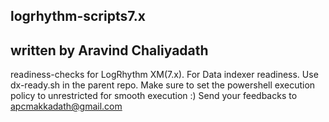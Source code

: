 ## logrhythm-scripts7.x 
## written by Aravind Chaliyadath
readiness-checks for LogRhythm XM(7.x). 
For Data indexer readiness. Use dx-ready.sh in the parent repo.
Make sure to set the powershell execution policy to unrestricted for smooth execution :) 
Send your feedbacks to apcmakkadath@gmail.com
